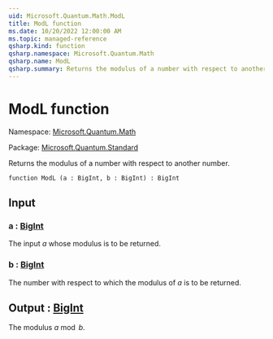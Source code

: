 ```yaml
---
uid: Microsoft.Quantum.Math.ModL
title: ModL function
ms.date: 10/20/2022 12:00:00 AM
ms.topic: managed-reference
qsharp.kind: function
qsharp.namespace: Microsoft.Quantum.Math
qsharp.name: ModL
qsharp.summary: Returns the modulus of a number with respect to another number.
---
```


# ModL function

Namespace: [Microsoft.Quantum.Math](xref:Microsoft.Quantum.Math)

Package: [Microsoft.Quantum.Standard](https://nuget.org/packages/Microsoft.Quantum.Standard)


Returns the modulus of a number with respect to another number.

```qsharp
function ModL (a : BigInt, b : BigInt) : BigInt
```


## Input

### a : [BigInt](xref:microsoft.quantum.qsharp.valueliterals#bigint-literals)

The input $a$ whose modulus is to be returned.


### b : [BigInt](xref:microsoft.quantum.qsharp.valueliterals#bigint-literals)

The number with respect to which the modulus of $a$ is to be returned.



## Output : [BigInt](xref:microsoft.quantum.qsharp.valueliterals#bigint-literals)

The modulus $a \bmod b$.